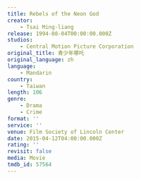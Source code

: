 ```yaml
---
title: Rebels of the Neon God
creator:
    - Tsai Ming-liang
release: 1994-08-04T00:00:00.000Z
studios:
    - Central Motion Picture Corporation
original_title: 青少年哪吒
original_language: zh
language:
    - Mandarin
country:
    - Taiwan
length: 106
genre:
    - Drama
    - Crime
format: ''
service: ''
venue: Film Society of Lincoln Center
date: 2015-04-12T04:00:00.000Z
rating: ''
revisit: false
media: Movie
tmdb_id: 57564
---
```



